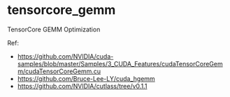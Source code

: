 # tensorcore_gemm
TensorCore GEMM Optimization


Ref: 
- https://github.com/NVIDIA/cuda-samples/blob/master/Samples/3_CUDA_Features/cudaTensorCoreGemm/cudaTensorCoreGemm.cu
- https://github.com/Bruce-Lee-LY/cuda_hgemm
- https://github.com/NVIDIA/cutlass/tree/v0.1.1
